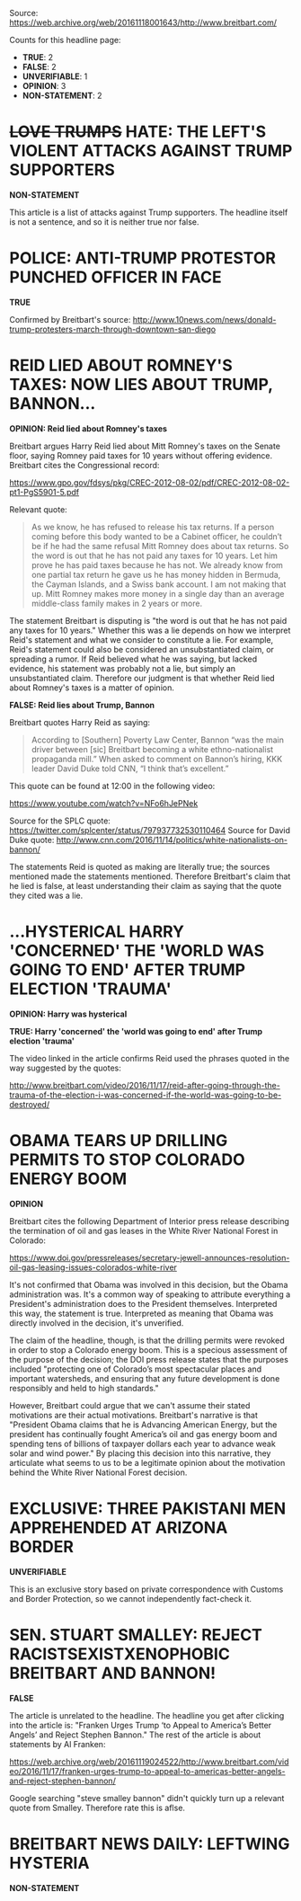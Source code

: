 Source: https://web.archive.org/web/20161118001643/http://www.breitbart.com/

Counts for this headline page:

 * **TRUE**: 2
 * **FALSE**: 2
 * **UNVERIFIABLE**: 1
 * **OPINION**: 3
 * **NON-STATEMENT**: 2

# ~~LOVE TRUMPS~~ HATE: THE LEFT'S VIOLENT ATTACKS AGAINST TRUMP SUPPORTERS

**NON-STATEMENT**

This article is a list of attacks against Trump supporters. The headline itself is not a sentence, and so it is neither true nor false.

# POLICE: ANTI-TRUMP PROTESTOR PUNCHED OFFICER IN FACE

**TRUE**

Confirmed by Breitbart's source: http://www.10news.com/news/donald-trump-protesters-march-through-downtown-san-diego

# REID LIED ABOUT ROMNEY'S TAXES: NOW LIES ABOUT TRUMP, BANNON...

**OPINION: Reid lied about Romney's taxes** 

Breitbart argues Harry Reid lied about Mitt Romney's taxes on the Senate floor, saying Romney paid taxes for 10 years without offering evidence. Breitbart cites the Congressional record:

https://www.gpo.gov/fdsys/pkg/CREC-2012-08-02/pdf/CREC-2012-08-02-pt1-PgS5901-5.pdf

Relevant quote:

> As we know, he has refused to release
> his tax returns. If a person coming before
> this body wanted to be a Cabinet
> officer, he couldn’t be if he had the
> same refusal Mitt Romney does about
> tax returns. So the word is out that he
> has not paid any taxes for 10 years. Let
> him prove he has paid taxes because he
> has not. We already know from one
> partial tax return he gave us he has
> money hidden in Bermuda, the Cayman
> Islands, and a Swiss bank account. I
> am not making that up. Mitt Romney
> makes more money in a single day
> than an average middle-class family
> makes in 2 years or more. 

The statement Breitbart is disputing is "the word is out that he has not paid any taxes for 10 years." Whether this was a lie depends on how we interpret Reid's statement and what we consider to constitute a lie. For example, Reid's statement could also be considered an unsubstantiated claim, or spreading a rumor. If Reid believed what he was saying, but lacked evidence, his statement was probably not a lie, but simply an unsubstantiated claim. Therefore our judgment is that whether Reid lied about Romney's taxes is a matter of opinion.

**FALSE: Reid lies about Trump, Bannon**

Breitbart quotes Harry Reid as saying:

> According to [Southern] Poverty Law Center, Bannon “was the main driver between [sic] Breitbart becoming a white ethno-nationalist propaganda mill.” When asked to comment on Bannon’s hiring, KKK leader David Duke told CNN, “I think that’s excellent.”

This quote can be found at 12:00 in the following video:

https://www.youtube.com/watch?v=NFo6hJePNek

Source for the SPLC quote: https://twitter.com/splcenter/status/797937732530110464
Source for David Duke quote: http://www.cnn.com/2016/11/14/politics/white-nationalists-on-bannon/

The statements Reid is quoted as making are literally true; the sources mentioned made the statements mentioned. Therefore Breitbart's claim that he lied is false, at least understanding their claim as saying that the quote they cited was a lie.

# ...HYSTERICAL HARRY 'CONCERNED' THE 'WORLD WAS GOING TO END' AFTER TRUMP ELECTION 'TRAUMA'

**OPINION: Harry was hysterical**

**TRUE: Harry 'concerned' the 'world was going to end' after Trump election 'trauma'**

The video linked in the article confirms Reid used the phrases quoted in the way suggested by the quotes:

http://www.breitbart.com/video/2016/11/17/reid-after-going-through-the-trauma-of-the-election-i-was-concerned-if-the-world-was-going-to-be-destroyed/

# OBAMA TEARS UP DRILLING PERMITS TO STOP COLORADO ENERGY BOOM

**OPINION**

Breitbart cites the following Department of Interior press release describing the termination of oil and gas leases in the White River National Forest in Colorado:

https://www.doi.gov/pressreleases/secretary-jewell-announces-resolution-oil-gas-leasing-issues-colorados-white-river

It's not confirmed that Obama was involved in this decision, but the Obama administration was. It's a common way of speaking to attribute everything a President's administration does to the President themselves. Interpreted this way, the statement is true. Interpreted as meaning that Obama was directly involved in the decision, it's unverified.

The claim of the headline, though, is that the drilling permits were revoked in order to stop a Colorado energy boom. This is a specious assessment of the purpose of the decision; the DOI press release states that the purposes included "protecting one of Colorado’s most spectacular places and important watersheds, and ensuring that any future development is done responsibly and held to high standards."

However, Breitbart could argue that we can't assume their stated motivations are their actual motivations. Breitbart's narrative is that "President Obama claims that he is Advancing American Energy, but the president has continually fought America’s oil and gas energy boom and spending tens of billions of taxpayer dollars each year to advance weak solar and wind power." By placing this decision into this narrative, they articulate what seems to us to be a legitimate opinion about the motivation behind the White River National Forest decision.

# EXCLUSIVE: THREE PAKISTANI MEN APPREHENDED AT ARIZONA BORDER

**UNVERIFIABLE**

This is an exclusive story based on private correspondence with Customs and Border Protection, so we cannot independently fact-check it.

# SEN. STUART SMALLEY: REJECT RACISTSEXISTXENOPHOBIC BREITBART AND BANNON!

**FALSE**

The article is unrelated to the headline. The headline you get after clicking into the article is: "Franken Urges Trump ‘to Appeal to America’s Better Angels’ and Reject Stephen Bannon." The rest of the article is about statements by Al Franken:

https://web.archive.org/web/20161119024522/http://www.breitbart.com/video/2016/11/17/franken-urges-trump-to-appeal-to-americas-better-angels-and-reject-stephen-bannon/

Google searching "steve smalley bannon" didn't quickly turn up a relevant quote from Smalley. Therefore rate this is aflse.

# BREITBART NEWS DAILY: LEFTWING HYSTERIA

**NON-STATEMENT**
